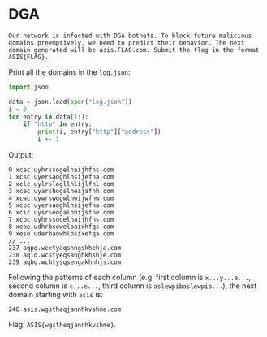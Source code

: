 # DGA

```
Our network is infected with DGA botnets. To block future malicious domains preemptively, we need to predict their behavior. The next domain generated will be asis.FLAG.com. Submit the flag in the format ASIS{FLAG}.
```

Print all the domains in the `log.json`:

```python
import json

data = json.load(open("log.json"))
i = 0
for entry in data[1:]:
    if "http" in entry:
        print(i, entry["http"]["address"])
        i += 1
```

Output:

```
0 xcac.uyhrssogelhaijhfns.com
1 xcsc.uyersaoghlhsijefna.com
2 xclc.uylrslogllhlijlfnl.com
3 xcec.uyarshogslheijafnh.com
4 xcwc.uywrswogwlhwijwfnw.com
5 xcpc.uyersaoghlhsijefna.com
6 xcic.uysrseogalhhijsfne.com
7 xcbc.uyhrssogelhaijhfns.com
8 xeae.udhrbsoweloaixhfqs.com
9 xese.uderbaowhlosixefqa.com
// ...
237 aqpq.wcetyaqshngskhehja.com
238 aqiq.wcstyeqsanghkhshje.com
239 aqbq.wchtysqsengakhhhjs.com
```

Following the patterns of each column (e.g. first column is `x...y...a...`, second column is `c...e...`, third column is `aslewpibaslewpib...`), the next domain starting with `asis` is:

```
246 asis.wgstheqjannhkvshme.com
```

Flag: `ASIS{wgstheqjannhkvshme}`.

